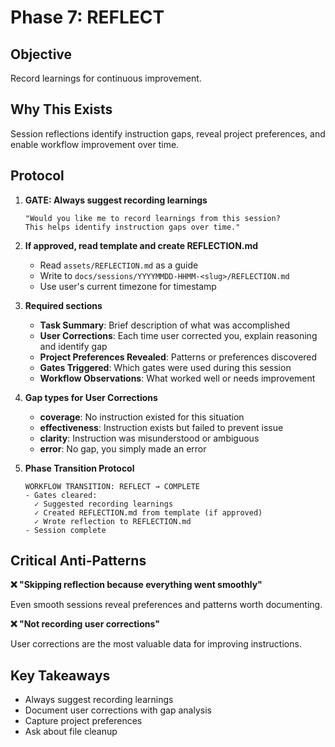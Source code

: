# Phase 7: REFLECT

## Objective

Record learnings for continuous improvement.

## Why This Exists

Session reflections identify instruction gaps, reveal project preferences, and enable workflow improvement over time.

## Protocol

1. **GATE: Always suggest recording learnings**
   ```
   "Would you like me to record learnings from this session?
   This helps identify instruction gaps over time."
   ```

2. **If approved, read template and create REFLECTION.md**
   - Read `assets/REFLECTION.md` as a guide
   - Write to `docs/sessions/YYYYMMDD-HHMM-<slug>/REFLECTION.md`
   - Use user's current timezone for timestamp

3. **Required sections**
   - **Task Summary**: Brief description of what was accomplished
   - **User Corrections**: Each time user corrected you, explain reasoning and identify gap
   - **Project Preferences Revealed**: Patterns or preferences discovered
   - **Gates Triggered**: Which gates were used during this session
   - **Workflow Observations**: What worked well or needs improvement

4. **Gap types for User Corrections**
   - **coverage**: No instruction existed for this situation
   - **effectiveness**: Instruction exists but failed to prevent issue
   - **clarity**: Instruction was misunderstood or ambiguous
   - **error**: No gap, you simply made an error

5. **Phase Transition Protocol**
   ```
   WORKFLOW TRANSITION: REFLECT → COMPLETE
   - Gates cleared:
     ✓ Suggested recording learnings
     ✓ Created REFLECTION.md from template (if approved)
     ✓ Wrote reflection to REFLECTION.md
   - Session complete
   ```

## Critical Anti-Patterns

**❌ "Skipping reflection because everything went smoothly"**

Even smooth sessions reveal preferences and patterns worth documenting.

**❌ "Not recording user corrections"**

User corrections are the most valuable data for improving instructions.

## Key Takeaways

- Always suggest recording learnings
- Document user corrections with gap analysis
- Capture project preferences
- Ask about file cleanup
